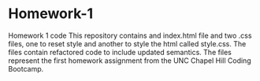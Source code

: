 # Homework-1
Homework 1 code
This repository contains and index.html file and two .css files, one to reset style and another to style the html called style.css. The files contain refactored code to include updated semantics. The files represent the first homework assignment from the UNC Chapel Hill Coding Bootcamp.
